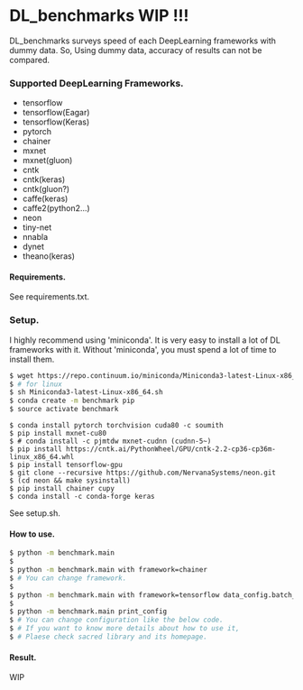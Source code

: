 # DL_benchmarks WIP !!!

DL_benchmarks surveys speed of each DeepLearning frameworks with dummy data.
So, Using dummy data, accuracy of results can not be compared. 

### Supported DeepLearning Frameworks.

* tensorflow
* tensorflow(Eagar)
* tensorflow(Keras)
* pytorch
* chainer
* mxnet
* mxnet(gluon)
* cntk
* cntk(keras)
* cntk(gluon?)
* caffe(keras)
* caffe2(python2...)
* neon
* tiny-net
* nnabla
* dynet
* theano(keras)

#### Requirements.

See requirements.txt.

### Setup.

I highly recommend using 'miniconda'. It is very easy to install a lot of DL frameworks with it.
Without 'miniconda', you must spend a lot of time to install them.

```bash
$ wget https://repo.continuum.io/miniconda/Miniconda3-latest-Linux-x86_64.sh
$ # for linux
$ sh Miniconda3-latest-Linux-x86_64.sh
$ conda create -m benchmark pip
$ source activate benchmark
```

```
$ conda install pytorch torchvision cuda80 -c soumith
$ pip install mxnet-cu80
$ # conda install -c pjmtdw mxnet-cudnn (cudnn-5~)
$ pip install https://cntk.ai/PythonWheel/GPU/cntk-2.2-cp36-cp36m-linux_x86_64.whl
$ pip install tensorflow-gpu
$ git clone --recursive https://github.com/NervanaSystems/neon.git
$ (cd neon && make sysinstall)
$ pip install chainer cupy
$ conda install -c conda-forge keras 
```

See setup.sh.

#### How to use.

```bash
$ python -m benchmark.main
$ 
$ python -m benchmark.main with framework=chainer
$ # You can change framework.
$
$ python -m benchmark.main with framework=tensorflow data_config.batch_size=100
$ 
$ python -m benchmark.main print_config
$ # You can change configuration like the below code.
$ # If you want to know more details about how to use it,
$ # Plaese check sacred library and its homepage.
```

#### Result.

WIP
